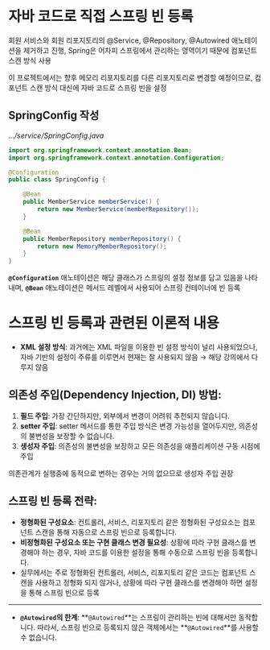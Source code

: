 # 자바 코드로 직접 스프링 빈 등록

회원 서비스와 회원 리포지토리의 @Service, @Repository, @Autowired 애노테이션을 제거하고 진행, Spring은 어차피 스프링에서 관리하는 영역이기 때문에 컴포넌트 스캔 방식 사용

이 프로젝트에서는 향후 메모리 리포지토리를 다른 리포지토리로 변경할 예정이므로, 컴포넌트 스캔 방식 대신에 자바 코드로 스프링 빈을 설정

## SpringConfig 작성

*…/service/SpringConfig.java*

```java
import org.springframework.context.annotation.Bean;
import org.springframework.context.annotation.Configuration;

@Configuration
public class SpringConfig {

    @Bean
    public MemberService memberService() {
        return new MemberService(memberRepository());
    }

    @Bean
    public MemberRepository memberRepository() {
        return new MemoryMemberRepository();
    }
}
```

**`@Configuration`** 애노테이션은 해당 클래스가 스프링의 설정 정보를 담고 있음을 나타내며, **`@Bean`** 애노테이션은 메서드 레벨에서 사용되어 스프링 컨테이너에 빈 등록

# 스프링 빈 등록과 관련된 이론적 내용

- **XML 설정 방식**: 과거에는 XML 파일을 이용한 빈 설정 방식이 널리 사용되었으나, 자바 기반의 설정이 주류를 이루면서 현재는 잘 사용되지 않음 → 해당 강의에서 다루지 않음

## **의존성 주입(Dependency Injection, DI) 방법**:

1. **필드 주입**: 가장 간단하지만, 외부에서 변경이 어려워 추천되지 않습니다.
2. **setter 주입**: setter 메서드를 통한 주입 방식은 변경 가능성을 열어두지만, 의존성의 불변성을 보장할 수 없습니다.
3. **생성자 주입**: 의존성의 불변성을 보장하고 모든 의존성을 애플리케이션 구동 시점에 주입

의존관계가 실행중에 동적으로 변하는 경우는 거의 없으므로 생성자 주입 권장

## **스프링 빈 등록 전략**:

- **정형화된 구성요소**: 컨트롤러, 서비스, 리포지토리 같은 정형화된 구성요소는 컴포넌트 스캔을 통해 자동으로 스프링 빈으로 등록합니다.
- **비정형화된 구성요소 또는 구현 클래스 변경 필요성**: 상황에 따라 구현 클래스를 변경해야 하는 경우, 자바 코드를 이용한 설정을 통해 수동으로 스프링 빈을 등록합니다.
- 실무에서는 주로 정형화된 컨트롤러, 서비스, 리포지토리 같은 코드는 컴포넌트 스캔을 사용하고 정형화 되지 않거나, 상황에 따라 구현 클래스를 변경해야 하면 설정을 통해 스프링 빈으로 등록

---

- **`@Autowired`의 한계**: **`@Autowired`**는 스프링이 관리하는 빈에 대해서만 동작합니다. 따라서, 스프링 빈으로 등록되지 않은 객체에서는 **`@Autowired`**를 사용할 수 없습니다.